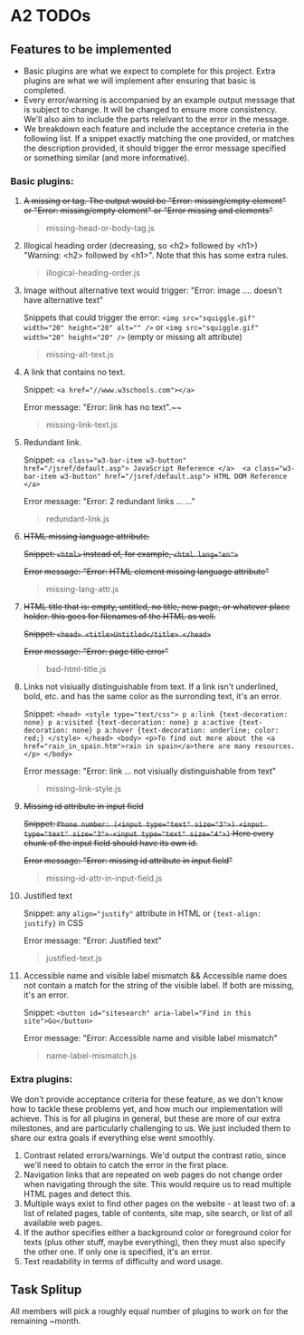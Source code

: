 # A2 TODOs

## Features to be implemented

- Basic plugins are what we expect to complete for this project. Extra plugins are what we will implement after ensuring that basic is completed.
- Every error/warning is accompanied by an example output message that is subject to change. It will be changed to ensure more consistency. 
We'll also aim to include the parts relelvant to the error in the message.
- We breakdown each feature and include the acceptance creteria in the following list. If a snippet exactly matching the one provided, or matches the description provided, it should trigger the error message specified or something similar (and more informative).

### Basic plugins: 

1. <strike>A missing <head> or <body> tag. The output would be "Error: missing/empty <head> element" or "Error: missing/empty <body> element" or "Error missing <head> and <body> elements"</strike> 
     > missing-head-or-body-tag.js
1. Illogical heading order (decreasing, so \<h2> followed by \<h1>) "Warning: \<h2> followed by \<h1>". Note that this has some extra rules.
     > illogical-heading-order.js
1. Image without alternative text would trigger: "Error: image .... doesn't have alternative text"

      Snippets that could trigger the error: `<img src="squiggle.gif" width="20" height="20" alt="" />` or `<img src="squiggle.gif" width="20" height="20" />` (empty or missing alt attribute)
      > missing-alt-text.js
1. A link that contains no text.
  
     Snippet: `<a href="//www.w3schools.com"></a>`
  
     Error message: "Error: link <a href="//www.w3schools.com"></a> has no text".~~
     > missing-link-text.js
1. Redundant link.
  
     Snippet: ```<a class="w3-bar-item w3-button" href="/jsref/default.asp"> JavaScript Reference </a> 
  <a class="w3-bar-item w3-button" href="/jsref/default.asp"> HTML DOM Reference </a>```
  
     Error message: "Error: 2 redundant links ... ..."
     > redundant-link.js
1. <strike>HTML missing language attribute.
  
     Snippet: `<html>` instead of, for example, `<html lang="en">`
  
      Error message: "Error: HTML element missing language attribute"</strike>
      > missing-lang-attr.js
1. <strike>HTML title that is: empty, untitled, no title, new page, or whatever place holder. this goes for filenames of the HTML as well.
  
     Snippet: `<head> <title>Untitled</title> </head>`
     
      Error message: "Error: page title error"</strike>
      > bad-html-title.js
1. Links not visiually distinguishable from text. If a link isn't underlined, bold, etc. and has the same color as the surronding text, it's an error.
  
     Snippet: ```<head> <style type="text/css"> p a:link {text-decoration: none} p a:visited {text-decoration: none} p a:active {text-decoration: none} p a:hover {text-decoration: underline; color: red;} </style> </head> <body> <p>To find out more about the <a href="rain_in_spain.htm">rain in spain</a>there are many resources.</p> </body>``` 
  
     Error message: "Error: link ... not visiually distinguishable from text"
     > missing-link-style.js
1. <strike>Missing id attribute in input field
  
     Snippet: `Phone number: (<input type="text" size="3">) <input type="text" size="3">-<input type="text" size="4">)` Here every chunk of the input field should have its own id.
  
      Error message: "Error: missing id attribute in input field" </strike>
      > missing-id-attr-in-input-field.js
1. Justified text
  
     Snippet: any `align="justify"` attribute in HTML or `{text-align: justify}` in CSS
  
     Error message: "Error: Justified text"
     > justified-text.js
1. Accessible name and visible label mismatch && Accessible name does not contain a match for the string of the visible label. If both are missing, it's an error.
  
     Snippet: `<button id="sitesearch" aria-label="Find in this site">Go</button>`
  
     Error message: "Error: Accessible name and visible label mismatch"
     > name-label-mismatch.js 

### Extra plugins:
  
   We don't provide acceptance criteria for these feature, as we don't know how to tackle these problems yet, and how much our implementation will achieve. This is for all plugins in general, but these are more of our extra milestones, and are particularly challenging to us. We just included them to share our extra goals if everything else went smoothly.
  
1. Contrast related errors/warnings. We'd output the contrast ratio, since we'll need to obtain to catch the error in the first place.
1. Navigation links that are repeated on web pages do not change order when navigating through the site. This would require us to read multiple HTML pages and detect this.
1. Multiple ways exist to find other pages on the website - at least two of: a list of related pages, table of contents, site map, site search, or list of all available web pages.
1. If the author specifies either a background color or foreground color for texts (plus other stuff, maybe everything), then they must also specify the other one. If only one is specified, it's an error.
1. Text readability in terms of difficulty and word usage.
  
  
## Task Splitup
All members will pick a roughly equal number of plugins to work on for the remaining ~month. 
